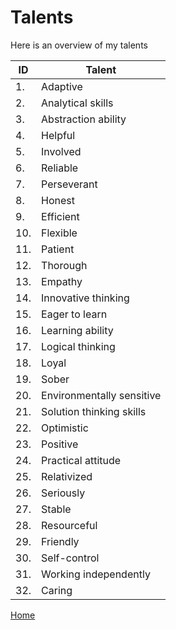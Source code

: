 # Talents

Here is an overview of my talents

| ID | Talent |
| --- | --- |
| 1. | Adaptive |
| 2. | Analytical skills |
| 3. | Abstraction ability |
| 4. | Helpful |
| 5. | Involved |
| 6. | Reliable |
| 7. | Perseverant |
| 8. | Honest |
| 9. | Efficient |
| 10.| Flexible |
| 11.| Patient |
| 12.| Thorough |
| 13.| Empathy |
| 14.| Innovative thinking |
| 15.| Eager to learn |
| 16.| Learning ability |
| 17.| Logical thinking |
| 18.| Loyal |
| 19.| Sober |
| 20.| Environmentally sensitive |
| 21.| Solution thinking skills |
| 22.| Optimistic |
| 23.| Positive |
| 24.| Practical attitude |
| 25.| Relativized |
| 26.| Seriously |
| 27.| Stable |
| 28.| Resourceful |
| 29.| Friendly |
| 30.| Self-control |
| 31.| Working independently |
| 32.| Caring |

[Home](index.md)